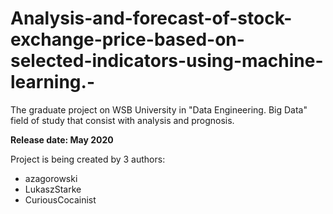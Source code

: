 # Analysis-and-forecast-of-stock-exchange-price-based-on-selected-indicators-using-machine-learning.-
The graduate project on WSB University in "Data Engineering. Big Data" field of study that consist with analysis and prognosis.

**Release date: May 2020**

Project is being created by 3 authors:
 - azagorowski
 - LukaszStarke
 - CuriousCocainist

